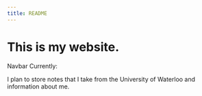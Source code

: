 ```yaml
---
title: README
---
```


# This is my website.

Navbar Currently:


I plan to store notes that I take from the University of Waterloo and information about me.
